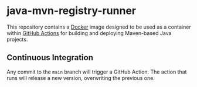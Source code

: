 # java-mvn-registry-runner

This repository contains a [Docker](https://www.docker.com/) image designed to be used as a
container within [GitHub Actions](https://github.com/features/actions) for building and deploying
Maven-based Java projects.

## Continuous Integration

Any commit to the `main` branch will trigger a GitHub Action. The action that runs will release a
new version, overwriting the previous one.